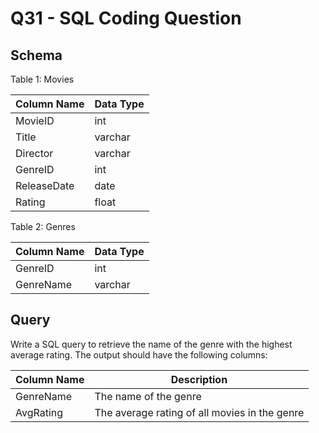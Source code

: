 # **Q31 - SQL Coding Question**

## **Schema**

Table 1: Movies

| Column Name | Data Type |
| --- | --- |
| MovieID | int |
| Title | varchar |
| Director | varchar |
| GenreID | int |
| ReleaseDate | date |
| Rating | float |

Table 2: Genres

| Column Name | Data Type |
| --- | --- |
| GenreID | int |
| GenreName | varchar |

## **Query**

Write a SQL query to retrieve the name of the genre with the highest average rating. The output should have the following columns:

| Column Name | Description |
| --- | --- |
| GenreName | The name of the genre |
| AvgRating | The average rating of all movies in the genre |

